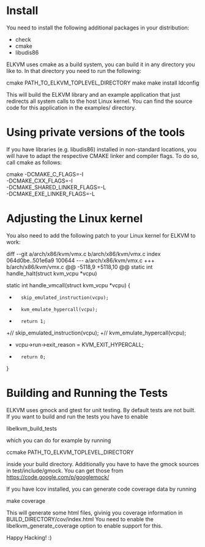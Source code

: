 # Install

You need to install the following additional packages in your distribution:
* check
* cmake
* libudis86

ELKVM uses cmake as a build system, you can build it in any directory you like to.
In that directory you need to run the following:

cmake PATH_TO_ELKVM_TOPLEVEL_DIRECTORY
make
make install
ldconfig

This will build the ELKVM library and an example application that just redirects all
system calls to the host Linux kernel. You can find the source code for this
application in the examples/ directory.

# Using private versions of the tools

If you have libraries (e.g. libudis86) installed in non-standard locations,
you will have to adapt the respective CMAKE linker and compiler flags. To do
so, call cmake as follows:

cmake -DCMAKE_C_FLAGS=-I<include directory> \
      -DCMAKE_CXX_FLAGS=-I<include directory> \
      -DCMAKE_SHARED_LINKER_FLAGS=-L<lib directory> \
      -DCMAKE_EXE_LINKER_FLAGS=-L<lib directory>

# Adjusting the Linux kernel

You also need to add the following patch to your Linux kernel for ELKVM to work:

diff --git a/arch/x86/kvm/vmx.c b/arch/x86/kvm/vmx.c
index 064d0be..501e6a9 100644
--- a/arch/x86/kvm/vmx.c
+++ b/arch/x86/kvm/vmx.c
@@ -5118,9 +5118,10 @@ static int handle_halt(struct kvm_vcpu *vcpu)
 
 static int handle_vmcall(struct kvm_vcpu *vcpu)
 {
-       skip_emulated_instruction(vcpu);
-       kvm_emulate_hypercall(vcpu);
-       return 1;
+//     skip_emulated_instruction(vcpu);
+//     kvm_emulate_hypercall(vcpu);
+  vcpu->run->exit_reason = KVM_EXIT_HYPERCALL;
+       return 0;
 }

# Building and Running the Tests

ELKVM uses gmock and gtest for unit testing. By default tests are not built. If you
want to build and run the tests you have to enable

libelkvm_build_tests

which you can do for example by running

ccmake PATH_TO_ELKVM_TOPLEVEL_DIRECTORY

inside your build directory. Additionally you have to have the gmock sources in
test/include/gmock. You can get those from https://code.google.com/p/googlemock/

If you have lcov installed, you can generate code coverage data by running

make coverage

This will generate some html files, givinig you coverage information in
BUILD_DIRECTORY/cov/index.html
You need to enable the libelkvm_generate_coverage option to enable support for this.


Happy Hacking! :)
